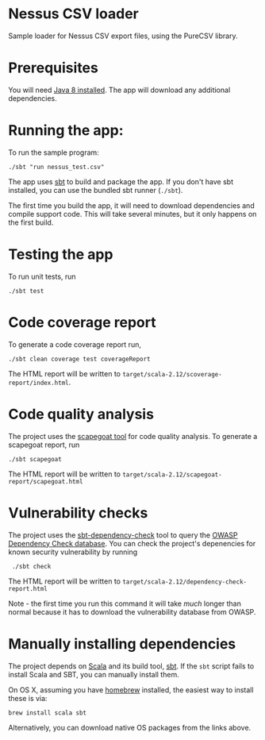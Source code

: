 # Nessus CSV loader

 Sample loader for Nessus CSV export files, using the PureCSV library.

# Prerequisites

You will need [Java 8 installed](http://java.oracle.com/). The app will download any additional dependencies.

# Running the app:

To run the sample program:

    ./sbt "run nessus_test.csv" 

The app uses [sbt](http://www.scala-sbt.org/) to build and package the app.
If you don't have sbt installed, you can use the bundled sbt runner (`./sbt`).

The first time you build the app, it will need to download dependencies and compile support code.
This will take several minutes, but it only happens on the first build.

# Testing the app

To run unit tests, run

    ./sbt test

# Code coverage report

To generate a code coverage report run,

    ./sbt clean coverage test coverageReport

The HTML report will be written to `target/scala-2.12/scoverage-report/index.html`.

# Code quality analysis

The project uses the [scapegoat tool](https://github.com/sksamuel/scapegoat) for code quality analysis.
To generate a scapegoat report, run

    ./sbt scapegoat

The HTML report will be written to `target/scala-2.12/scapegoat-report/scapegoat.html`

# Vulnerability checks

The project uses the [sbt-dependency-check](https://github.com/albuch/sbt-dependency-check) tool to query the
[OWASP Dependency Check database](https://www.owasp.org/index.php/OWASP_Dependency_Check). You can check the project's
depenencies for known security vulnerability by running

     ./sbt check

The HTML report will be written to `target/scala-2.12/dependency-check-report.html`

Note - the first time you run this command it will take *much* longer than normal because it has to download the
vulnerability database from OWASP.

# Manually installing dependencies

The project depends on [Scala](http://www.scala-lang.org/) and its build tool, [sbt](http://www.scala-sbt.org/). If the `sbt` script fails to install Scala and SBT, you can manually install them.

On OS X, assuming you have [homebrew](http://brew.sh/) installed, the easiest way to install these is via:

    brew install scala sbt

Alternatively, you can download native OS packages from the links above.
